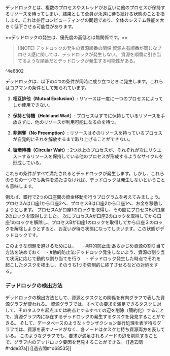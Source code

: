 デッドロックとは、複数のプロセスやスレッドがお互いに他のプロセスが保持するリソースを待ってしまい、結果として全員が永遠に待ち続ける状態のことを指します。これは並行コンピューティングの問題であり、全体のシステム性能を大きく低下させる可能性があります。

==デッドロックの発生は、優先度の高低とは無関係です。==


> [!NOTE] デッドロックの発生の資源順番の関係
>資源占有順番が同じなプロセス感に関しては、デッドロックが発生しない。
> 資源を順番に引き当てるような順番だとデッドロックが発生する可能性がある。

^4e6802


デッドロックは、以下の4つの条件が同時に成り立つときに発生します。これらはコフマンの条件として知られています。

1. **相互排他（Mutual Exclusion）**: リソースは一度に一つのプロセスによってしか使用できない。 

2. **保持と待機（Hold and Wait）**: プロセスはすでに保持しているリソースを手放さずに、他のリソースが利用可能になるのを待つ。

3. **非剥奪（No Preemption）**: リソースはそのリソースを持っているプロセスが自発的にそれを解放するまで取り上げることができない。

4. **循環待機（Circular Wait）**: 2つ以上のプロセスが、それぞれが次にリクエストするリソースを保持している他のプロセスが形成するようなサイクルを形成している。

これらの条件がすべて満たされるとデッドロックが発生します。しかし、これらのうちの一つでも条件を満たさなければ、デッドロックは発生しないということも意味します。

例えば、銀行で2つの口座間の資金移動を行うプログラムを考えてみましょう。
プロセスAは口座1から口座2へ、プロセスBは口座2から口座1へ、お金を移動しようとします。
プロセスAが口座1のロックを取得し、その間にプロセスBが口座2のロックを取得しました。
次にプロセスAが口座2のロックを取得してから口座1のロックを解除し、プロセスBが口座1のロックを取得してから口座２のロックを解除しようとすると、お互いが待ち状態になってしまいます。この状態がデッドロックです。

このような問題を避けるためには、
　- #静的防止法:あらかじめ資源の割り当て方法を決めておく
　- #動的防止法:デッドロック発生しないよう、資源の割り当て状況に応じて動的な割り当てを行う
　- デッドロック発生した時点でそれを起こしたタスクを検出し、そのうち1つを強制的に終了させるなどの対処をする。

### デッドロックの検出方法
デッドロックの検出方法として、資源とタスクとの関係を有向グラフで表した資源グラフが使われる。
資源グラフでは、すべての要求を満足できるタスクに対して、そのタスクを起点または終点とするすべての辺を削除（簡約化）することで、資源グラフ内に存在するデッドロックの発生するタスクを発見することができる。
そして、データベースのようなトランザクション並行処理を表す待ちグラフでは、資源を表すノードがなく、各ノードはタスクと持ち資源両方を表している。
このようなグラフでも、要求が満足されるノードの辺を削除することで、グラフ内のデッドロック要因を発見することができる。
[[過去問#^dde37a]]
[[過去問#^d68535]]
